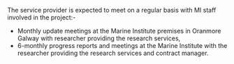 The service provider is expected to meet on a regular basis with MI staff involved in the project:-

* Monthly update meetings at the Marine Institute premises in Oranmore Galway with researcher providing the research services,    
* 6-monthly progress reports and meetings at the Marine Institute with the researcher providing the research services and contract manager.   